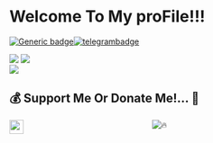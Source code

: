 # Welcome To My proFile!!!

[![Generic badge](https://img.shields.io/badge/REACH-ME-@<COLOR>.svg)](https://github.com/Maulikpatell)[![telegrambadge](https://img.shields.io/badge/Pʀᴇᴅᴀᴛᴏʀ-30302f?style=flat&logo=telegram)](https://telegram.dog/Maulikpatell)



<p align="left">
  
<a href="https://www.youtube.com/channel/UC0-V9GkNDb7GpAuG-tUPHpA"><img src="https://img.shields.io/badge/YouTube-Channel-FF3333.svg?logo=youtube&logoColor=FF3333"></a>
<a href="https://twitter.com/maullikpatell"><img src="https://img.shields.io/badge/Twitter-Follow%20on%20Twitter-informational.svg?logo=twitter"></a>  
<a href="https://www.instagram.com/darkest_tricky_tech"><img src="https://img.shields.io/badge/Instagram-Follow%20on%20Instagram-important.svg?logo=instagram"></a>

  
## 💰 Support Me Or Donate Me!... 💎
<p align="middle">
<a href="https://ko-fi.com/darkesttrickytech" class="padded"><img height="30" style="border:0px;height:25px;" align="left" alt="predatorHackerzZ" src="https://az743702.vo.msecnd.net/cdn/kofi3.png?v=0" /></a>  

<div align="center">

![🔥](https://github-readme-stats.vercel.app/api/top-langs/?username=Maulikpatell=github_dark&custom_title=ــــــــــــــــــہہـ٨ـہہـ٨ـﮩـــ&layout=compact&hide_border=false)  

</div>

